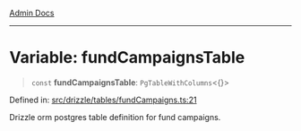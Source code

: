 [Admin Docs](/)

***

# Variable: fundCampaignsTable

> `const` **fundCampaignsTable**: `PgTableWithColumns`\<\{\}\>

Defined in: [src/drizzle/tables/fundCampaigns.ts:21](https://github.com/PurnenduMIshra129th/talawa-api/blob/6dd1cb0af1891b88aa61534ec8a6180536cd264f/src/drizzle/tables/fundCampaigns.ts#L21)

Drizzle orm postgres table definition for fund campaigns.
